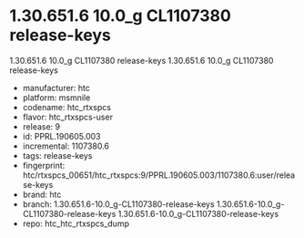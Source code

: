 # 1.30.651.6 10.0_g CL1107380 release-keys
1.30.651.6 10.0_g CL1107380 release-keys
1.30.651.6 10.0_g CL1107380 release-keys
- manufacturer: htc
- platform: msmnile
- codename: htc_rtxspcs
- flavor: htc_rtxspcs-user
- release: 9
- id: PPRL.190605.003
- incremental: 1107380.6
- tags: release-keys
- fingerprint: htc/rtxspcs_00651/htc_rtxspcs:9/PPRL.190605.003/1107380.6:user/release-keys
- brand: htc
- branch: 1.30.651.6-10.0_g-CL1107380-release-keys
1.30.651.6-10.0_g-CL1107380-release-keys
1.30.651.6-10.0_g-CL1107380-release-keys
- repo: htc_htc_rtxspcs_dump
